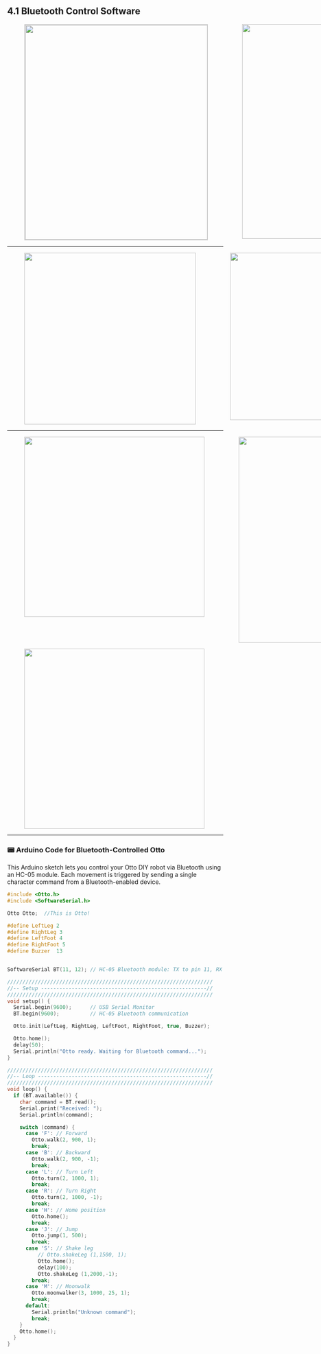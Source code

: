 ## <h2 id="4.1-bluetooth-control-software">4.1 Bluetooth Control Software</h2>

<figure>
  <div style="display:flex;flex-direction:row; gap: 80px">
      <img src="../img/step1_Bluetooth.jpg" style="height:500px; border: 2px solid #ccc;"/>
      <img src="../img/step2_Bluetooth.jpg" style="height:500px"/>
  </div>
</figure>

<hr>

<figure>
  <div style="display:flex;flex-direction:row; gap: 80px">
      <img src="../img/step3_Bluetooth.jpg" style="height:400px"/>
      <img src="../img/step4_Bluetooth.jpg" style="height:390px"/>
  </div>
</figure>

<hr>

<figure>
  <div style="display:flex;flex-direction:row; gap: 80px">
      <img src="../img/step5_Bluetooth.jpg" style="height:420px"/>
      <img src="../img/step6_Bluetooth.jpg" style="height:480px"/>
  </div>
</figure>

<figure>
  <div style="display:flex;flex-direction:row; gap: 80px">
      <img src="../img/Bluetooth_LAST.png" style="height:420px"/>
  </div>
</figure>

---

### 📟 Arduino Code for Bluetooth-Controlled Otto

This Arduino sketch lets you control your Otto DIY robot via Bluetooth using an HC-05 module. Each movement is triggered by sending a single character command from a Bluetooth-enabled device.

```c++ linenums="1"
#include <Otto.h>
#include <SoftwareSerial.h>

Otto Otto;  //This is Otto!

#define LeftLeg 2 
#define RightLeg 3
#define LeftFoot 4 
#define RightFoot 5 
#define Buzzer  13 


SoftwareSerial BT(11, 12); // HC-05 Bluetooth module: TX to pin 11, RX to pin 12

///////////////////////////////////////////////////////////////////
//-- Setup ------------------------------------------------------//
///////////////////////////////////////////////////////////////////
void setup() {
  Serial.begin(9600);      // USB Serial Monitor
  BT.begin(9600);          // HC-05 Bluetooth communication

  Otto.init(LeftLeg, RightLeg, LeftFoot, RightFoot, true, Buzzer); 

  Otto.home();
  delay(50);
  Serial.println("Otto ready. Waiting for Bluetooth command...");
}

///////////////////////////////////////////////////////////////////
//-- Loop -------------------------------------------------------//
///////////////////////////////////////////////////////////////////
void loop() {
  if (BT.available()) {
    char command = BT.read();
    Serial.print("Received: ");
    Serial.println(command);

    switch (command) {
      case 'F': // Forward
        Otto.walk(2, 900, 1);
        break;
      case 'B': // Backward
        Otto.walk(2, 900, -1);
        break;
      case 'L': // Turn Left
        Otto.turn(2, 1000, 1);
        break;
      case 'R': // Turn Right
        Otto.turn(2, 1000, -1);
        break;
      case 'H': // Home position
        Otto.home();
        break;
      case 'J': // Jump
        Otto.jump(1, 500);
        break;
      case 'S': // Shake leg
          // Otto.shakeLeg (1,1500, 1);
          Otto.home();
          delay(100);
          Otto.shakeLeg (1,2000,-1);
        break;
      case 'M': // Moonwalk
        Otto.moonwalker(3, 1000, 25, 1);
        break;
      default:
        Serial.println("Unknown command");
        break;
    }
    Otto.home();
  }
}

```